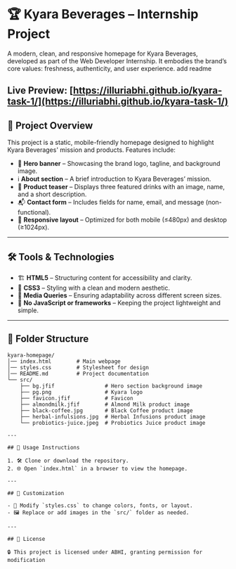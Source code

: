 # 🏆 Kyara Beverages – Internship Project
A modern, clean, and responsive homepage for Kyara Beverages, developed as part of the Web Developer Internship. It embodies the brand’s core values: freshness, authenticity, and user experience. add readme

**Live Preview:** [https://illuriabhi.github.io/kyara-task-1/](https://illuriabhi.github.io/kyara-task-1/)
---

## 🎯 Project Overview

This project is a static, mobile-friendly homepage designed to highlight Kyara Beverages' mission and products. Features include:

- 🎨 **Hero banner** – Showcasing the brand logo, tagline, and background image.
- ℹ️ **About section** – A brief introduction to Kyara Beverages’ mission.
- 🥤 **Product teaser** – Displays three featured drinks with an image, name, and a short description.
- 📬 **Contact form** – Includes fields for name, email, and message (non-functional).
- 📱 **Responsive layout** – Optimized for both mobile (≤480px) and desktop (≥1024px).

---

## 🛠️ Tools & Technologies

- 🏗️ **HTML5** – Structuring content for accessibility and clarity.
- 🎨 **CSS3** – Styling with a clean and modern aesthetic.
- 📏 **Media Queries** – Ensuring adaptability across different screen sizes.
- 🚀 **No JavaScript or frameworks** – Keeping the project lightweight and simple.

---

## 📂 Folder Structure

```
kyara-homepage/
│── index.html        # Main webpage
│── styles.css        # Stylesheet for design
│── README.md         # Project documentation
└── src/
    ├── bg.jfif                # Hero section background image
    ├── pg.png                 # Kyara logo
    ├── favicon.jfif           # Favicon
    ├── almondmilk.jfif        # Almond Milk product image
    ├── black-coffee.jpg       # Black Coffee product image
    ├── herbal-infulsions.jpg  # Herbal Infusions product image
    └── probiotics-juice.jpeg  # Probiotics Juice product image       

---

## 🚀 Usage Instructions

1. 🛠️ Clone or download the repository.
2. 🌐 Open `index.html` in a browser to view the homepage.

---

## 🎨 Customization

- 🎨 Modify `styles.css` to change colors, fonts, or layout.
- 🖼️ Replace or add images in the `src/` folder as needed.

---

## 📜 License

🔒 This project is licensed under ABHI, granting permission for modification
